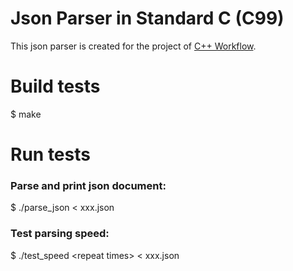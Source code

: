 # Json Parser in Standard C (C99)
This json parser is created for the project of [C++ Workflow](https://github.com/sogou/workflow).  
# Build tests
$ make
# Run tests
### Parse and print json document:
$ ./parse_json \< xxx.json
### Test parsing speed:
$ ./test_speed \<repeat times\> \< xxx.json
